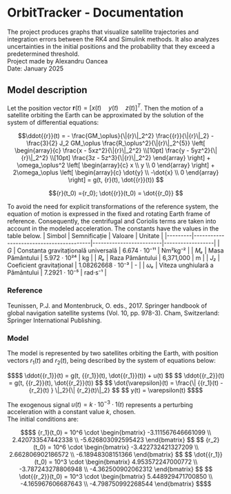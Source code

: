 # OrbitTracker - Documentation
The project produces graphs that visualize satellite trajectories and integration errors between the RK4 and Simulink methods. It also analyzes uncertainties in the initial positions and the probability that they exceed a predetermined threshold. <br>
Project made by Alexandru Oancea <br>
Date: January 2025 <br>

## Model description
Let the position vector $\mathbf{r}(t) = [x(t) \quad y(t) \quad z(t)]^T$. Then the motion of a satellite orbiting the Earth can be approximated by the solution of the system of differential equations:

```math
\ddot{{r}}(t) =
- \frac{GM_\oplus}{\|{r}\|_2^2} \frac{{r}}{\|{r}\|_2}
- \frac{3}{2} J_2 GM_\oplus \frac{R_\oplus^2}{\|{r}\|_2^{5}}
\left[
\begin{array}{c}
    \frac{x - 5xz^2}{\|{r}\|_2^2} \\[10pt]
    \frac{y - 5yz^2}{\|{r}\|_2^2} \\[10pt]
    \frac{3z - 5z^3}{\|{r}\|_2^2}
\end{array}
\right]
+ \omega_\oplus^2 \left[
\begin{array}{c}
   x \\ 
    y \\
    0
\end{array} \right]
+ 2\omega_\oplus 
\left[
\begin{array}{c}
    \dot{y} \\ 
    -\dot{x} \\ 
    0
\end{array} \right] = g(t, {r}(t), \dot{{r}}(t))

```

```math
{r}(t_0) ={r_0}; \dot{{r}}(t_0) = \dot{{r_0}}

```
To avoid the need for explicit transformations of the reference system, the equation of motion is
expressed in the fixed and rotating Earth frame of reference. Consequently, the centrifugal
and Coriolis terms are taken into account in the modeled acceleration. The constants have the values ​​in the table below.
| Simbol  | Semnificație                             | Valoare                 | Unitate          |
|---------|-----------------------------------------|-------------------------|------------------|
| *G*     | Constanta gravitațională universală    | 6.674 · 10⁻¹¹           | Nm²kg⁻²         |
| *Mₑ*    | Masa Pământului                        | 5.972 · 10²⁴            | kg              |
| *Rₑ*    | Raza Pământului                        | 6,371,000               | m               |
| *J₂*    | Coeficient gravitațional               | 1.08262668 · 10⁻³       | -               |
| *ωₑ*    | Viteza unghiulară a Pământului         | 7.2921 · 10⁻⁵           | rad·s⁻¹         |

### Reference
Teunissen, P.J. and Montenbruck, O. eds., 2017. Springer handbook of global navigation satellite
systems (Vol. 10, pp. 978-3). Cham, Switzerland: Springer International Publishing.

### Model
The model is represented by two satellites orbiting the Earth, with position vectors ${r_1}(t)$ and ${r_2}(t)$, being described by the system of equations below:
```math
$$
\ddot{{r_1}}(t) = g(t, {{r_1}}(t), \dot{{r_1}}(t)) + u(t)
$$

$$
\ddot{{r_2}}(t) = g(t, {{r_2}}(t), \dot{{r_2}}(t))
$$

$$
\dot{\varepsilon}(t) = \frac{\| {{r_1}(t) - {r_2}(t) } \|_2}{\| {r_2}(t)\|_2}
$$

$$
y(t) = \varepsilon(t)
$$
```
The exogenous signal $u(t) = k \cdot 10^{-3} \cdot 1(t)$ represents a perturbing acceleration with a constant value $k$, chosen. <br>
The initial conditions are:
```math
$$
{r_1}(t_0) = 10^6 \cdot 
\begin{bmatrix} 
-3.111567646661099 \\ 
2.420733547442338 \\ 
-5.626803092595423 
\end{bmatrix}
$$

$$
{r_2}(t_0) = 10^6 \cdot 
\begin{bmatrix} 
-3.422732421327209 \\ 
2.662806902186572 \\ 
-6.18948308151366 
\end{bmatrix}
$$

$$
\dot{{r_1}}(t_0) = 10^3 \cdot 
\begin{bmatrix} 
4.953572247000772 \\ 
-3.787243278806948 \\ 
-4.362500902062312 
\end{bmatrix}
$$

$$
\dot{{r_2}}(t_0) = 10^3 \cdot 
\begin{bmatrix} 
5.448929471700850 \\ 
-4.165967606687643 \\ 
-4.798750992268544 
\end{bmatrix}
$$
```
